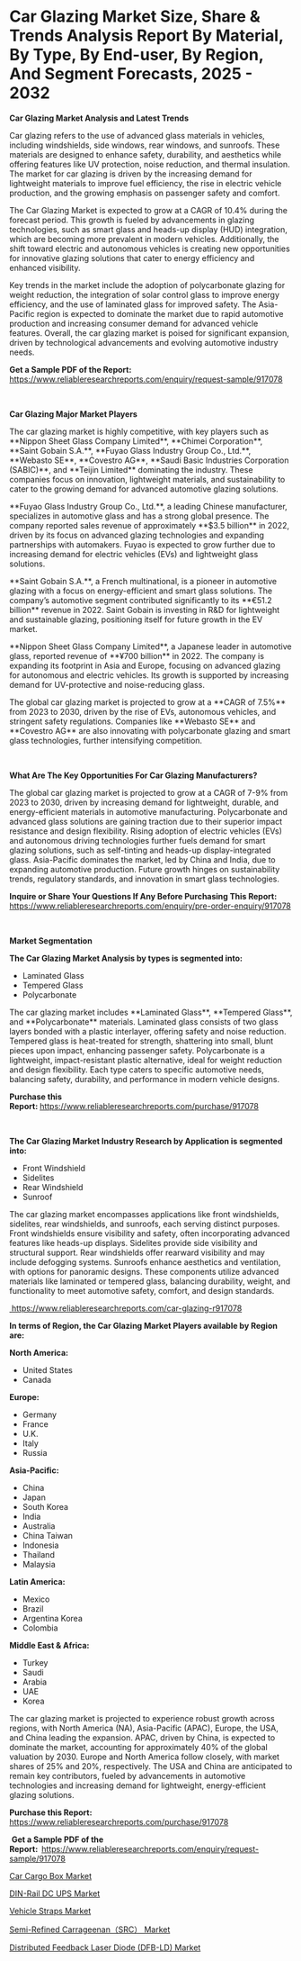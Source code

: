 <p><h1>Car Glazing Market Size, Share & Trends Analysis Report By Material, By Type, By End-user, By Region, And Segment Forecasts, 2025 - 2032</h1></p><p><strong>Car Glazing Market Analysis and Latest Trends</strong></p>
<p><p>Car glazing refers to the use of advanced glass materials in vehicles, including windshields, side windows, rear windows, and sunroofs. These materials are designed to enhance safety, durability, and aesthetics while offering features like UV protection, noise reduction, and thermal insulation. The market for car glazing is driven by the increasing demand for lightweight materials to improve fuel efficiency, the rise in electric vehicle production, and the growing emphasis on passenger safety and comfort.</p><p>The Car Glazing Market is expected to grow at a CAGR of 10.4% during the forecast period. This growth is fueled by advancements in glazing technologies, such as smart glass and heads-up display (HUD) integration, which are becoming more prevalent in modern vehicles. Additionally, the shift toward electric and autonomous vehicles is creating new opportunities for innovative glazing solutions that cater to energy efficiency and enhanced visibility.</p><p>Key trends in the market include the adoption of polycarbonate glazing for weight reduction, the integration of solar control glass to improve energy efficiency, and the use of laminated glass for improved safety. The Asia-Pacific region is expected to dominate the market due to rapid automotive production and increasing consumer demand for advanced vehicle features. Overall, the car glazing market is poised for significant expansion, driven by technological advancements and evolving automotive industry needs.</p></p>
<p><strong>Get a Sample PDF of the Report:&nbsp;</strong> <a href="https://www.reliableresearchreports.com/enquiry/request-sample/917078?utm_campaign=113&utm_medium=2&utm_source=Github&utm_content=ia&utm_term=22012025&utm_id=car-glazing">https://www.reliableresearchreports.com/enquiry/request-sample/917078</a></p>
<p>&nbsp;</p>
<p><strong>Car Glazing Major Market Players</strong></p>
<p><p>The car glazing market is highly competitive, with key players such as **Nippon Sheet Glass Company Limited**, **Chimei Corporation**, **Saint Gobain S.A.**, **Fuyao Glass Industry Group Co., Ltd.**, **Webasto SE**, **Covestro AG**, **Saudi Basic Industries Corporation (SABIC)**, and **Teijin Limited** dominating the industry. These companies focus on innovation, lightweight materials, and sustainability to cater to the growing demand for advanced automotive glazing solutions.</p><p>**Fuyao Glass Industry Group Co., Ltd.**, a leading Chinese manufacturer, specializes in automotive glass and has a strong global presence. The company reported sales revenue of approximately **$3.5 billion** in 2022, driven by its focus on advanced glazing technologies and expanding partnerships with automakers. Fuyao is expected to grow further due to increasing demand for electric vehicles (EVs) and lightweight glass solutions.</p><p>**Saint Gobain S.A.**, a French multinational, is a pioneer in automotive glazing with a focus on energy-efficient and smart glass solutions. The company’s automotive segment contributed significantly to its **€51.2 billion** revenue in 2022. Saint Gobain is investing in R&D for lightweight and sustainable glazing, positioning itself for future growth in the EV market.</p><p>**Nippon Sheet Glass Company Limited**, a Japanese leader in automotive glass, reported revenue of **¥700 billion** in 2022. The company is expanding its footprint in Asia and Europe, focusing on advanced glazing for autonomous and electric vehicles. Its growth is supported by increasing demand for UV-protective and noise-reducing glass.</p><p>The global car glazing market is projected to grow at a **CAGR of 7.5%** from 2023 to 2030, driven by the rise of EVs, autonomous vehicles, and stringent safety regulations. Companies like **Webasto SE** and **Covestro AG** are also innovating with polycarbonate glazing and smart glass technologies, further intensifying competition.</p></p>
<p>&nbsp;</p>
<p><strong>What Are The Key Opportunities For Car Glazing Manufacturers?</strong></p>
<p><p>The global car glazing market is projected to grow at a CAGR of 7-9% from 2023 to 2030, driven by increasing demand for lightweight, durable, and energy-efficient materials in automotive manufacturing. Polycarbonate and advanced glass solutions are gaining traction due to their superior impact resistance and design flexibility. Rising adoption of electric vehicles (EVs) and autonomous driving technologies further fuels demand for smart glazing solutions, such as self-tinting and heads-up display-integrated glass. Asia-Pacific dominates the market, led by China and India, due to expanding automotive production. Future growth hinges on sustainability trends, regulatory standards, and innovation in smart glass technologies.</p></p>
<p><strong>Inquire or Share Your Questions If Any Before Purchasing This Report:</strong> <a href="https://www.reliableresearchreports.com/enquiry/pre-order-enquiry/917078?utm_campaign=113&utm_medium=2&utm_source=Github&utm_content=ia&utm_term=22012025&utm_id=car-glazing">https://www.reliableresearchreports.com/enquiry/pre-order-enquiry/917078</a></p>
<p>&nbsp;</p>
<p><strong>Market Segmentation</strong></p>
<p><strong>The Car Glazing Market Analysis by types is segmented into:</strong></p>
<p><ul><li>Laminated Glass</li><li>Tempered Glass</li><li>Polycarbonate</li></ul></p>
<p><p>The car glazing market includes **Laminated Glass**, **Tempered Glass**, and **Polycarbonate** materials. Laminated glass consists of two glass layers bonded with a plastic interlayer, offering safety and noise reduction. Tempered glass is heat-treated for strength, shattering into small, blunt pieces upon impact, enhancing passenger safety. Polycarbonate is a lightweight, impact-resistant plastic alternative, ideal for weight reduction and design flexibility. Each type caters to specific automotive needs, balancing safety, durability, and performance in modern vehicle designs.</p></p>
<p><strong>Purchase this Report:&nbsp;</strong><a href="https://www.reliableresearchreports.com/purchase/917078?utm_campaign=113&utm_medium=2&utm_source=Github&utm_content=ia&utm_term=22012025&utm_id=car-glazing">https://www.reliableresearchreports.com/purchase/917078</a></p>
<p>&nbsp;</p>
<p><strong>The Car Glazing Market Industry Research by Application is segmented into:</strong></p>
<p><ul><li>Front Windshield</li><li>Sidelites</li><li>Rear Windshield</li><li>Sunroof</li></ul></p>
<p><p>The car glazing market encompasses applications like front windshields, sidelites, rear windshields, and sunroofs, each serving distinct purposes. Front windshields ensure visibility and safety, often incorporating advanced features like heads-up displays. Sidelites provide side visibility and structural support. Rear windshields offer rearward visibility and may include defogging systems. Sunroofs enhance aesthetics and ventilation, with options for panoramic designs. These components utilize advanced materials like laminated or tempered glass, balancing durability, weight, and functionality to meet automotive safety, comfort, and design standards.</p></p>
<p><a href="https://www.reliableresearchreports.com/car-glazing-r917078?utm_campaign=113&utm_medium=2&utm_source=Github&utm_content=ia&utm_term=22012025&utm_id=car-glazing">&nbsp;https://www.reliableresearchreports.com/car-glazing-r917078</a></p>
<p><strong>In terms of Region, the Car Glazing Market Players available by Region are:</strong></p>
<p>
    <p> <strong> North America: </strong>
        <ul>
            <li>United States</li>
            <li>Canada</li>
        </ul>
        </p> 
    <p> <strong> Europe: </strong>
        <ul>
            <li>Germany</li>
            <li>France</li>
            <li>U.K.</li>
            <li>Italy</li>
            <li>Russia</li>
        </ul>
        </p> 
    <p> <strong> Asia-Pacific: </strong>
        <ul>
            <li>China</li>
            <li>Japan</li>
            <li>South Korea</li>
            <li>India</li>
            <li>Australia</li>
            <li>China Taiwan</li>
            <li>Indonesia</li>
            <li>Thailand</li>
            <li>Malaysia</li>
        </ul>
        </p> 
    <p> <strong> Latin America: </strong>
        <ul>
            <li>Mexico</li>
            <li>Brazil</li>
            <li>Argentina Korea</li>
            <li>Colombia</li>
        </ul>
        </p> 
    <p> <strong> Middle East & Africa: </strong>
        <ul>
            <li>Turkey</li>
            <li>Saudi</li>
            <li>Arabia</li>
            <li>UAE</li>
            <li>Korea</li>
        </ul>
    </p>
    </p>
<p><p>The car glazing market is projected to experience robust growth across regions, with North America (NA), Asia-Pacific (APAC), Europe, the USA, and China leading the expansion. APAC, driven by China, is expected to dominate the market, accounting for approximately 40% of the global valuation by 2030. Europe and North America follow closely, with market shares of 25% and 20%, respectively. The USA and China are anticipated to remain key contributors, fueled by advancements in automotive technologies and increasing demand for lightweight, energy-efficient glazing solutions.</p></p>
<p><strong>Purchase this Report: </strong><a href="https://www.reliableresearchreports.com/purchase/917078?utm_campaign=113&utm_medium=2&utm_source=Github&utm_content=ia&utm_term=22012025&utm_id=car-glazing">https://www.reliableresearchreports.com/purchase/917078</a></p>
<p>&nbsp;<strong>Get a Sample PDF of the Report:&nbsp;&nbsp;</strong><a href="https://www.reliableresearchreports.com/enquiry/request-sample/917078?utm_campaign=113&utm_medium=2&utm_source=Github&utm_content=ia&utm_term=22012025&utm_id=car-glazing">https://www.reliableresearchreports.com/enquiry/request-sample/917078</a></p>
<p><strong></strong></p>
<p><p><a href="https://github.com/LilianFaulkner65/Market-Research-Report-List-1/blob/main/car-cargo-box-market.md?utm_campaign=113&utm_medium=2&utm_source=Github&utm_content=ia&utm_term=22012025&utm_id=car-glazing">Car Cargo Box Market</a></p><p><a href="https://www.linkedin.com/pulse/challenges-opportunities-din-rail-dc-ups-market-sales-v1fyc?utm_campaign=113&utm_medium=2&utm_source=Github&utm_content=ia&utm_term=22012025&utm_id=car-glazing">DIN-Rail DC UPS Market</a></p><p><a href="https://github.com/SamiaChowdhury801/Market-Research-Report-List-1/blob/main/vehicle-straps-market.md?utm_campaign=113&utm_medium=2&utm_source=Github&utm_content=ia&utm_term=22012025&utm_id=car-glazing">Vehicle Straps Market</a></p><p><a href="https://www.linkedin.com/pulse/opportunities-challenges-semi-refined-carrageenansrc-market-aiwze?utm_campaign=113&utm_medium=2&utm_source=Github&utm_content=ia&utm_term=22012025&utm_id=car-glazing">Semi-Refined Carrageenan（SRC） Market</a></p><p><a href="https://www.linkedin.com/pulse/distributed-feedback-laser-diode-dfb-ld-market-forecasted-4fv5c?utm_campaign=113&utm_medium=2&utm_source=Github&utm_content=ia&utm_term=22012025&utm_id=car-glazing">Distributed Feedback Laser Diode (DFB-LD) Market</a></p></p>